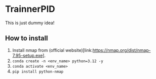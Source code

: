 ﻿# TrainnerPID

 This is just dummy idea!

## How to install
1. Install nmap from (official website)[link:https://nmap.org/dist/nmap-7.95-setup.exe].
2. ```conda create -n <env_name> python=3.12 -y```
3. ```conda activate <env_name>```
4. ```pip install python-nmap```
